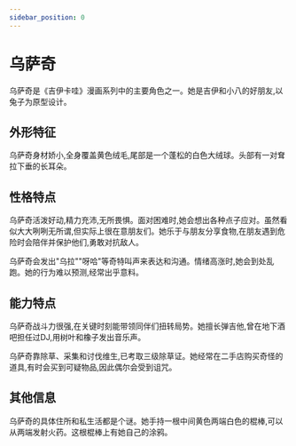 ```yaml
---
sidebar_position: 0
---
```


# 乌萨奇

乌萨奇是《吉伊卡哇》漫画系列中的主要角色之一。她是吉伊和小八的好朋友,以兔子为原型设计。

## 外形特征

乌萨奇身材娇小,全身覆盖黄色绒毛,尾部是一个蓬松的白色大绒球。头部有一对耷拉下垂的长耳朵。

## 性格特点

乌萨奇活泼好动,精力充沛,无所畏惧。面对困难时,她会想出各种点子应对。虽然看似大大咧咧无所谓,但实际上很在意朋友们。她乐于与朋友分享食物,在朋友遇到危险时会陪伴并保护他们,勇敢对抗敌人。

乌萨奇会发出"乌拉""呀哈"等奇特叫声来表达和沟通。情绪高涨时,她会到处乱跑。她的行为难以预测,经常出乎意料。

## 能力特点

乌萨奇战斗力很强,在关键时刻能带领同伴们扭转局势。她擅长弹吉他,曾在地下酒吧担任过DJ,用树叶和橡子发出音乐声。

乌萨奇靠除草、采集和讨伐维生,已考取三级除草证。她经常在二手店购买奇怪的道具,有时会买到可疑物品,因此偶尔会受到诅咒。

## 其他信息

乌萨奇的具体住所和私生活都是个谜。她手持一根中间黄色两端白色的棍棒,可以从两端发射火药。这根棍棒上有她自己的涂鸦。